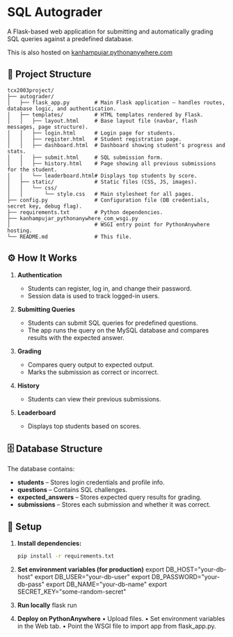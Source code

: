 # SQL Autograder

A Flask-based web application for submitting and automatically grading SQL queries against a predefined database.

This is also hosted on [kanhampujar.pythonanywhere.com](https://kanhampujar.pythonanywhere.com/login)

## 📂 Project Structure
	tcx2003project/
	├── autograder/
	│   ├── flask_app.py        # Main Flask application – handles routes, database logic, and authentication.
	│   ├── templates/          # HTML templates rendered by Flask.
	│   │   ├── layout.html     # Base layout file (navbar, flash messages, page structure).
	│   │   ├── login.html      # Login page for students.
	│   │   ├── register.html   # Student registration page.
	│   │   ├── dashboard.html  # Dashboard showing student’s progress and stats.
	│   │   ├── submit.html     # SQL submission form.
	│   │   ├── history.html    # Page showing all previous submissions for the student.
	│   │   └── leaderboard.html# Displays top students by score.
	│   ├── static/             # Static files (CSS, JS, images).
	│   │   └── css/
	│   │       └── style.css   # Main stylesheet for all pages.
	├── config.py               # Configuration file (DB credentials, secret key, debug flag).
	├── requirements.txt        # Python dependencies.
	├── kanhampujar_pythonanywhere_com_wsgi.py
	│                           # WSGI entry point for PythonAnywhere hosting.
	└── README.md               # This file.

## ⚙️ How It Works

1. **Authentication**
   - Students can register, log in, and change their password.
   - Session data is used to track logged-in users.

2. **Submitting Queries**
   - Students can submit SQL queries for predefined questions.
   - The app runs the query on the MySQL database and compares results with the expected answer.

3. **Grading**
   - Compares query output to expected output.
   - Marks the submission as correct or incorrect.

4. **History**
   - Students can view their previous submissions.

5. **Leaderboard**
   - Displays top students based on scores.

## 🗄 Database Structure

The database contains:

- **students** – Stores login credentials and profile info.
- **questions** – Contains SQL challenges.
- **expected_answers** – Stores expected query results for grading.
- **submissions** – Stores each submission and whether it was correct.

## 🚀 Setup

1. **Install dependencies:**
   ```bash
   pip install -r requirements.txt
   
2. **Set environment variables (for production)**
  export DB_HOST="your-db-host"
  export DB_USER="your-db-user"
  export DB_PASSWORD="your-db-pass"
  export DB_NAME="your-db-name"
  export SECRET_KEY="some-random-secret"

3. **Run locally**
   flask run

4. **Deploy on PythonAnywhere**
  •	Upload files.
	•	Set environment variables in the Web tab.
	•	Point the WSGI file to import app from flask_app.py.
